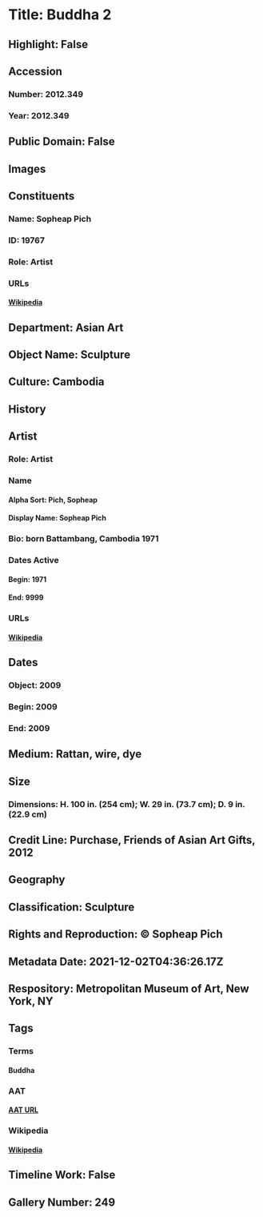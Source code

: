 # Title: Buddha 2
## Highlight: False
## Accession
### Number: 2012.349
### Year: 2012.349
## Public Domain: False
## Images
## Constituents
### Name: Sopheap Pich
### ID: 19767
### Role: Artist
### URLs
#### [Wikipedia](https://www.wikidata.org/wiki/Q3490807)
## Department: Asian Art
## Object Name: Sculpture
## Culture: Cambodia
## History
## Artist
### Role: Artist
### Name
#### Alpha Sort: Pich, Sopheap
#### Display Name: Sopheap Pich
### Bio: born Battambang, Cambodia 1971
### Dates Active
#### Begin: 1971
#### End: 9999
### URLs
#### [Wikipedia](https://www.wikidata.org/wiki/Q3490807)
## Dates
### Object: 2009
### Begin: 2009
### End: 2009
## Medium: Rattan, wire, dye
## Size
### Dimensions: H. 100 in. (254 cm); W. 29 in. (73.7 cm); D. 9 in. (22.9 cm)
## Credit Line: Purchase, Friends of Asian Art Gifts, 2012
## Geography
## Classification: Sculpture
## Rights and Reproduction: © Sopheap Pich
## Metadata Date: 2021-12-02T04:36:26.17Z
## Respository: Metropolitan Museum of Art, New York, NY
## Tags
### Terms
#### Buddha
### AAT
#### [AAT URL](http://vocab.getty.edu/page/aat/300262950)
### Wikipedia
#### [Wikipedia]()
## Timeline Work: False
## Gallery Number: 249
